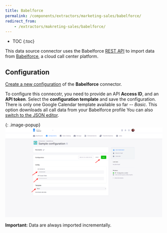 ```yaml
---
title: Babelforce
permalink: /components/extractors/marketing-sales/babelforce/
redirect_from:
    - /extractors/makreting-sales/babelforce/
---
```


* TOC
{:toc}

This data source connector uses the Babelforce [REST API](https://www.babelforce.com/rest-api-power/) to import data from [Babelforce](https://www.babelforce.com/), a cloud call center platform.

## Configuration
[Create a new configuration](/components/#creating-component-configuration) of the **Babelforce** connector.

To configure this connecotr, you need to provide an API **Access ID**, and an **API token**.
Select the **configuration template** and save the configuration. 
There is only one Google Calendar template available so far -- *Basic*. This option downloads all call data from your Babelforce profile
You can also [switch to the JSON editor](/components/extractors/other/generic/#template-mode).

{: .image-popup}
![Screenshot - API token](/components/extractors/marketing-sales/babelforce/babelforce-1.png)

**Important:** Data are always imported incrementally.
